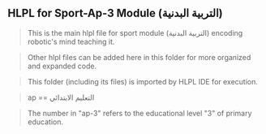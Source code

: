 ## HLPL for Sport-Ap-3 Module (التربية البدنية)
>This is the main hlpl file for sport module (التربية البدنية) encoding robotic's mind teaching it.

>Other hlpl files can be added here in this folder for more organized and expanded code.

>This folder (including its files) is imported by HLPL IDE for execution.

>ap == التعليم الابتدائي

>The number in "ap-3" refers to the educational level "3" of primary education.
